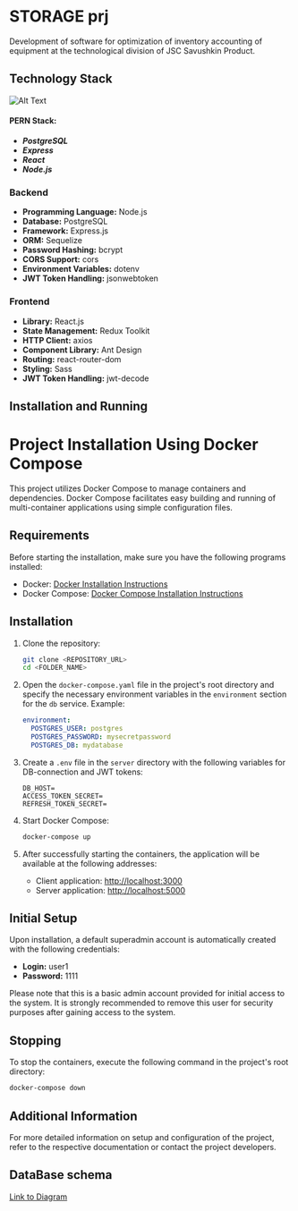 # STORAGE prj
Development of software for optimization of inventory accounting of equipment at the technological division of JSC Savushkin Product.

## Technology Stack

![Alt Text](https://miro.medium.com/v2/resize:fit:1100/format:webp/1*ptqverAyBpdfUDhrs2g_3A.jpeg)

#### PERN Stack:
- ***PostgreSQL***
- ***Express***
- ***React***
- ***Node.js***

### Backend

- **Programming Language:** Node.js
- **Database:** PostgreSQL
- **Framework:** Express.js
- **ORM:** Sequelize
- **Password Hashing:** bcrypt
- **CORS Support:** cors
- **Environment Variables:** dotenv
- **JWT Token Handling:** jsonwebtoken

### Frontend

- **Library:** React.js
- **State Management:** Redux Toolkit
- **HTTP Client:** axios
- **Component Library:** Ant Design
- **Routing:** react-router-dom
- **Styling:** Sass
- **JWT Token Handling:** jwt-decode

## Installation and Running
# Project Installation Using Docker Compose

This project utilizes Docker Compose to manage containers and dependencies. Docker Compose facilitates easy building and running of multi-container applications using simple configuration files.

## Requirements

Before starting the installation, make sure you have the following programs installed:

- Docker: [Docker Installation Instructions](https://docs.docker.com/get-docker/)
- Docker Compose: [Docker Compose Installation Instructions](https://docs.docker.com/compose/install/)

## Installation

1. Clone the repository:

    ```bash
    git clone <REPOSITORY_URL>
    cd <FOLDER_NAME>
    ```

2. Open the `docker-compose.yaml` file in the project's root directory and specify the necessary environment variables in the `environment` section for the `db` service. Example:

    ```yaml
    environment:
      POSTGRES_USER: postgres
      POSTGRES_PASSWORD: mysecretpassword
      POSTGRES_DB: mydatabase
    ```

3. Create a `.env` file in the `server` directory with the following variables for DB-connection and JWT tokens:

    ```plaintext
    DB_HOST=
    ACCESS_TOKEN_SECRET=
    REFRESH_TOKEN_SECRET=
    ```

4. Start Docker Compose:

    ```bash
    docker-compose up
    ```

5. After successfully starting the containers, the application will be available at the following addresses:
   - Client application: [http://localhost:3000](http://localhost:3000)
   - Server application: [http://localhost:5000](http://localhost:5000)

## Initial Setup

Upon installation, a default superadmin account is automatically created with the following credentials:
   - **Login:** user1
   - **Password:** 1111

Please note that this is a basic admin account provided for initial access to the system. It is strongly recommended to remove this user for security purposes after gaining access to the system.

## Stopping

To stop the containers, execute the following command in the project's root directory:

```bash
docker-compose down
```

## Additional Information

For more detailed information on setup and configuration of the project, refer to the respective documentation or contact the project developers.

## DataBase schema

[Link to Diagram](https://viewer.diagrams.net/?tags=%7B%7D&highlight=0000ff&edit=_blank&layers=1&nav=1&title=diplom_diagramBD.drawio#R7Z1fk6K4FsA%2FjVV7H9riv%2FLYavfOzk7P9p2%2BU3fnvnRFico0gos4tvPpb8CAwAkKNhDsSdeUIyFESH45OTnnJPTU8er1dx%2Btlw%2BehZ2eIlmvPXXSUxRZVzXyX5iypymaJB1SFr5t0bRjwpP9E9PEONvWtvAmkzHwPCew19nEmee6eBZk0pDve7tstrnnZH91jRb0F6VjwtMMORhk%2B69tBctD6lAZHNM%2FYHuxjH9ZNszDmRWKM9OCN0tkebtUqepdTx37nhccvq1ex9gJay%2Bul8N19wVnkxvzsRuUueDz1%2FXEcJ80TbK%2Bfnx6vPtjJ29vaCk%2FkLOlD%2Fx1g316w8E%2BroXNzl45yCVHo7nnBk%2F0jESOZ0vbsT6hvbcN72IToNlLfDRaer79k%2BRHDjklkwRy2g9oI6tSJsdTeCUt08cbkucxfjQ5l%2FSAXjMZP6FNEN%2BN5zhovbGn0f2FF66Qv7DdkRcE3opm2i3tAD%2Bt0SzMsyPghjcSrOKbnNuOM%2FYcz4%2BeXZ3P58psFt28773g1BnLmBq6Qc7ApojrFfsBfs23Oekt2FvhwN%2BTLPTsjaxSTmhPudF1mrA7cke6zyFtmWbOpImIsr5ISj%2FiQL5QIirQYUgAD5I%2FDwd5wuBk9RRVKHLshUvSHDwPCwgryyY975Ymr2zLCn9jtCFNZbuLT1G2iXZM%2BUIrIUzyyOVzJ%2BpgS3IhJiWM1p7tBlGl6CPyjzzNWOrrPZ3cxZgcy8dj8i%2FM7gdjzyUPguyoITEBa4dDuEa%2BF6AATRPszzAEiTjZ%2Fc5jQqlQSzKhNYWEAohwPNK%2FBBQcoRjwhkIFUKzRZrPzfCEseHIhy7zBMAAYLlphAQVPKMqqFY1BIUOlc4wCvPBo2ULxpPTreGhprH4xVKaqUZviqeQUz7LDSUJS%2FYRALaOC3pnUTlF9CqkhX5%2FiKUMlo9JYIqhogArumqesQ9XT29iBTSqup96SM6RmSQlhJZdVOgbmVJJYSgc2hNJxISj8VVEZ6qI9UiUm%2BZR7w1H4fXQffQ6jFDn6fht9SgCeX1kvkSRdwnP65FmtnPyxupQkyZPRuB59BagrWml9pTE7mTx4i76S1E5RPb9jgVOEUFlBZJTGpzN6zBCwst1gvy%2FMaHUPUpXZ4K%2FNmIANi8yMhSTpoiThr9LEI2FOpRkNqNLCVmmGF%2BrFymRgsPRiQ0ImGQAFXLXCxd1Kp0ArXaQvn4CLfI6fSyvVQ6FUs3pRaaU66Y81KNWqcalSnShU9QP4JiOgkFYXS6sK%2BHRFqVYYHkhqBupbeDMrr1cL40%2F9eHDXqxWtsqIUjmUROs9zNAtYrqkihIzZEE%2FnECEL4eFcIHQZQh1QtqGl%2BZ8tcgM7KI%2BGGJRaHJQ6oEJDk%2FN21Q%2BVGOm3SNro0afWj0VPIpLG%2FX%2BVhupWlySNAZU1lKSBKqCqFyqTO1TQRvRIVR0xoWJpbMU6Xg0Tp4uDJ5IJVv3BeFWCdt%2BzbKiBh9M98HrmRyo05lQLxBPTovqp4D4tUuGsWUyWeVPBf6ajwtkyChvOEfKCLxncJzQqO4YmtJ3IveHBjnIHJjNKKl1LWVmU1BxodLC4CMC4AsZ9cqNCm39lI4tAowE0OqDCwhgrYUzplDGlOlT8NWBoTInlzfOqSjiWkDkNzJr5a8IwVm9GVyr1xeID7nxw14fjgtsJwBKOxSYg4q7zatA2N8WO5y4STJJQBrGQhTsvGndF2IBzJIAEdq3bcPMbcnT3ZYXcfbZ2fG%2FrWtiiVRm5hg7OHVnpZb09RFaNSGHZo3s7vOPoWlK9%2Fv7v8KA%2FkIdxwrcowRwO4oTJazr%2FZJ8%2BesS%2BTWoG%2B3Hiqx0cStRI8xyOv9EbD78fywoP9qmDfEnRg4B6iFJTj1ARlY239We4RH8mP7PAp0qMM2Ir3oKoAL0UajqDtDjNxw4K7B%2Fpstj40V94DHvn0ZUVFxODnndQHR6cXnRkGJSTd4mBgg4VAwoiDYX2qWxUeBTeby5kUaOCvOi2htnsunw6uyydLJ58OdzvsR8nDfaGoYDRtUvE3ILu%2Fyv7fRNtqFh%2Fgj3%2B7QGzZaeyyaSmfj0CenMqxMsK5fLsCJD0zuvx%2B2owaE3ENHaFDu7WLw2aNypb2wUZDZDB3wesQcOosLZ3ydp%2BAVTczWUGtHQk1vbt6rfU2rC7SLGdRJ9aBaCENGoCHO4mspjc9PIe3%2FthW4ytagUaLaLBX8PVYbBSpSXzAosmsOCu2upw4gOQaNRISs2iN1KfqDJZu6ikKhfZRTOGV9h2Zc2OsSGzI2bHfAB93HKVzY5mtqD8Zj8FVse6THc6DE9pF7iMVT4xoZum2jua0Al7it6rakYvRO2sKbxjqOV3WNcuRA0Y%2F%2FRhu6zBefv7Em5pfrUMvwNdbZPfTuEbX3HEtyYPDSypaYChdeF9AVyIXFdQAvt9XMqSGrclL5YM6PY4roc00CrUed3pJvzvg4195M%2BWYptp5pZxCx9ZNs5ZpSwziltr9N0nwGOslZw%2BNLaG0oCzSrGGsgFUTvfoTvrZgsWf3x8W%2F%2Floff4wfdHux8%2Bv6kfGa5TQLBLPZc0QYj%2FHmt%2BelOjo%2FFwoUMehq6FKbI12WYSo2P%2BxjD%2BlBrqSaCJuEkcBdCGr0ooFIXBqFjgKbySgIhwFj%2BnZhZfkc5ISOwYVR4oEPbmxozdZ26mDy%2B%2BFKs3yW5%2FwdDcnpvT8pK60466WN7kwmayiR4vwgIuGs5Oy4HpUaOiwqbTCSrDSHitteveYdwy3IRAvfalTHaoHk1aj2Ji3zDAzN7c8T2zu2KxWw8%2B4I1Z5Xs%2FEDCjBZW3JzeHD2Ei%2FVWcX07PaS3tVz8QExO4yuZfxlOm9036ywtZM%2B11P9rjzS%2BjooNQZt1reGZYLDCgfYWCcLqg%2Bpxq7AaB5iSOzxzWmeobAS%2Fm7thCpfGjTTbI4sTJXgxxXastcMYziJ7hyvciOVEhVYQu%2Fu4bTtXMlNd1y1QIqr73lQH0bV9twjD373tBwlygQlysCRregyC2Rv7k0aOYsXU0zUS1Y9SwTdSuI6QH61MS%2BI1wMcvEryqVYnOOraSyqxZVeu4yvq9ny5TQZAsduN97hlNcU%2Bni%2BtUp3V6m9dmcHSsGhPXKx%2FjEBzS%2Fs3o1Ym%2FKRi4kE57fGFurphycUUHCDok0%2FiIYHnx9%2BPk33jus%2BBn%2FdWo93nxjhiTWvuxa%2Bj0Z8H2ChkdKmNZttGoM64tr3vuNZIGDpGCwy9xBYhTHPLBsDK%2FW3G%2Bz3HW8hohrbGrmgvJFaRGihKvPB9svLP7vvf76gH96%2FH3c%2FGEMXgIHDstrY3vUtdeYNtq%2BTy%2B7PeyuoSO7IBKs2J5iWn1%2FJ%2Bb3z6ptfMdlTmNIrsxvjber7AJD5K8fCYsOSLMwS0qZpyMOwBzFWEVn6QDWteqRZPhSgdNA%2B4Kw2afamLRqTeiuq6Xc8uFVD5WRv7mRILPOOGZs3VtnaRvDSLi9thsUy75hhvs%2BPV4zdg5%2FPDGqH72JoS3Ug2dLxgNnljIGKaloVnVfGOzB8QT9DleErrpui2nzH4qikyBmWZqQrQxQjNjZ5W4V4lyhnOrgPSBXjDH5txySYrphatohL%2FZKgoKanzdWC%2FFoKHg33%2BlHVXiZARRqavdMhKsy9frpOUn53H8VULyOJqCB9KfUn54vtq5p5%2FGuVsoJX0TazKEPoLrVaYlp9iZL1Wf9rbX74%2Fe%2F%2FOXevXww03q%2FQ2zdsEZPr1ux2rb6ijUkLNARXpUXIjzqnwlqbmi2TCGjITaY921W1d4OKleutuMNblSLs2RAUI5VftyIESb2CpEFFhBz6nhektV7ySMsHz8Jhjv8D)